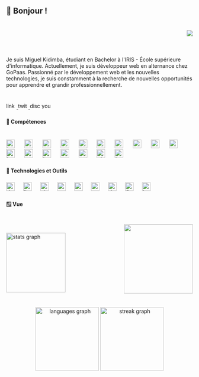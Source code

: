 <h2 align="left">👋 Bonjour !</h2>

###

<br clear="both">

<div align="right">
  <img src="https://visitor-badge.laobi.icu/badge?page_id=kiddMiguel.kiddMiguel&left_color=darkgrey&right_color=chocolate&left_text=Visiteurs%20"  />
</div>

###

<br clear="both">

<p align="left">Je suis Miguel Kidimba, étudiant en Bachelor à l'IRIS - École supérieure d'informatique. Actuellement, je suis développeur web en alternance chez GoPaas. Passionné par le développement web et les nouvelles technologies, je suis constamment à la recherche de nouvelles opportunités pour apprendre et grandir professionnellement.</p>

###

<br clear="both">

<div align="left">
  <a href="https://www.linkedin.com/in/miguel-kidimba-099425221/" target="_blank">
    <img src="https://raw.githubusercontent.com/maurodesouza/profile-readme-generator/master/src/assets/icons/social/linkedin/default.svg" width="28" height="16" alt="linkedin logo"  />
  </a>
  <a href="https://twitter.com/Kidimba_Miguel" target="_blank">
    <img src="https://raw.githubusercontent.com/maurodesouza/profile-readme-generator/master/src/assets/icons/social/twitter/default.svg" width="28" height="16" alt="twitter logo"  />
  </a>
  <img src="https://raw.githubusercontent.com/maurodesouza/profile-readme-generator/master/src/assets/icons/social/discord/default.svg" width="28" height="16" alt="discord logo"  />
  <img src="https://raw.githubusercontent.com/maurodesouza/profile-readme-generator/master/src/assets/icons/social/youtube/default.svg" width="28" height="16" alt="youtube logo"  />
</div>

###

<h4 align="left">🌟 Compétences</h4>

###

<br clear="both">

<div align="left">
  <img src="https://cdn.jsdelivr.net/gh/devicons/devicon/icons/javascript/javascript-plain.svg" height="23" alt="javascript logo"  />
  <img width="18" />
  <img src="https://cdn.jsdelivr.net/gh/devicons/devicon/icons/angularjs/angularjs-plain.svg" height="23" alt="angularjs logo"  />
  <img width="18" />
  <img src="https://cdn.jsdelivr.net/gh/devicons/devicon/icons/react/react-original.svg" height="23" alt="react logo"  />
  <img width="18" />
  <img src="https://cdn.jsdelivr.net/gh/devicons/devicon/icons/vuejs/vuejs-original.svg" height="23" alt="vuejs logo"  />
  <img width="18" />
  <img src="https://cdn.jsdelivr.net/gh/devicons/devicon/icons/nodejs/nodejs-plain-wordmark.svg" height="23" alt="nodejs logo"  />
  <img width="18" />
  <img src="https://cdn.jsdelivr.net/gh/devicons/devicon/icons/npm/npm-original-wordmark.svg" height="23" alt="npm logo"  />
  <img width="18" />
  <img src="https://cdn.jsdelivr.net/gh/devicons/devicon/icons/redis/redis-original.svg" height="23" alt="redis logo"  />
  <img width="18" />
  <img src="https://cdn.jsdelivr.net/gh/devicons/devicon/icons/redux/redux-original.svg" height="23" alt="redux logo"  />
  <img width="18" />
  <img src="https://cdn.jsdelivr.net/gh/devicons/devicon/icons/mysql/mysql-original.svg" height="23" alt="mysql logo"  />
  <img width="18" />
  <img src="https://cdn.jsdelivr.net/gh/devicons/devicon/icons/mongodb/mongodb-plain-wordmark.svg" height="23" alt="mongodb logo"  />
  <img width="18" />
  <img src="https://cdn.jsdelivr.net/gh/devicons/devicon/icons/html5/html5-original.svg" height="23" alt="html5 logo"  />
  <img width="18" />
  <img src="https://cdn.jsdelivr.net/gh/devicons/devicon/icons/css3/css3-original.svg" height="23" alt="css3 logo"  />
  <img width="18" />
  <img src="https://cdn.jsdelivr.net/gh/devicons/devicon/icons/bootstrap/bootstrap-original.svg" height="23" alt="bootstrap logo"  />
  <img width="18" />
  <img src="https://cdn.jsdelivr.net/gh/devicons/devicon/icons/sass/sass-original.svg" height="23" alt="sass logo"  />
  <img width="18" />
  <img src="https://cdn.jsdelivr.net/gh/devicons/devicon/icons/python/python-original.svg" height="23" alt="python logo"  />
  <img width="18" />
  <img src="https://cdn.jsdelivr.net/gh/devicons/devicon/icons/php/php-original.svg" height="23" alt="php logo"  />
  <img width="18" />
  <img src="https://cdn.jsdelivr.net/gh/devicons/devicon/icons/java/java-original.svg" height="23" alt="java logo"  />
</div>

###

<h4 align="left">🚀 Technologies et Outils</h4>

###

<div align="left">
  <img src="https://cdn.jsdelivr.net/gh/devicons/devicon/icons/debian/debian-plain-wordmark.svg" height="23" alt="debian logo"  />
  <img width="15" />
  <img src="https://cdn.jsdelivr.net/gh/devicons/devicon/icons/linux/linux-original.svg" height="23" alt="linux logo"  />
  <img width="15" />
  <img src="https://cdn.jsdelivr.net/gh/devicons/devicon/icons/git/git-plain-wordmark.svg" height="23" alt="git logo"  />
  <img width="15" />
  <img src="https://cdn.jsdelivr.net/gh/devicons/devicon/icons/apache/apache-original-wordmark.svg" height="23" alt="apache logo"  />
  <img width="15" />
  <img src="https://cdn.jsdelivr.net/gh/devicons/devicon/icons/vscode/vscode-original.svg" height="23" alt="vscode logo"  />
  <img width="15" />
  <img src="https://cdn.jsdelivr.net/gh/devicons/devicon/icons/composer/composer-original.svg" height="23" alt="composer logo"  />
  <img width="15" />
  <img src="https://cdn.jsdelivr.net/gh/devicons/devicon/icons/docker/docker-plain-wordmark.svg" height="23" alt="docker logo"  />
  <img width="15" />
  <img src="https://cdn.jsdelivr.net/gh/devicons/devicon/icons/figma/figma-original.svg" height="23" alt="figma logo"  />
  <img width="15" />
  <img src="https://cdn.jsdelivr.net/gh/devicons/devicon/icons/kubernetes/kubernetes-plain-wordmark.svg" height="23" alt="kubernetes logo"  />
</div>

###

<h4 align="left">🪟 Vue</h4>

###

<br clear="both">

<img align="right" height="186" src="https://videogamemods.com/fighterz/wp-content/uploads/sites/5/cmdm/175362/1583851590_25fps.gif"  />

###

<div align="left">
  <img src="https://github-readme-stats.vercel.app/api?username=kiddMiguel&hide_title=false&hide_rank=false&show_icons=true&include_all_commits=true&count_private=true&disable_animations=false&theme=gotham&locale=fr&hide_border=false" height="160" alt="stats graph"  />
</div>

###

<br clear="both">

<div align="center">
  <img src="https://github-readme-stats.vercel.app/api/top-langs?username=kiddMiguel&locale=fr&hide_title=false&layout=compact&card_width=320&langs_count=6&theme=algolia&hide_border=false&order=2" height="171" alt="languages graph"  />
  <img src="https://streak-stats.demolab.com?user=kiddMiguel&locale=fr&mode=daily&theme=onedark&hide_border=false&border_radius=5&order=3" height="171" alt="streak graph"  />
</div>

###
